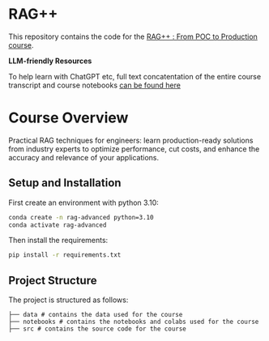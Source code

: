 # RAG++

This repository contains the code for the [RAG++ : From POC to Production course](https://www.wandb.courses/courses/rag-in-production).

**LLM-friendly Resources**

To help learn with ChatGPT etc, full text concatentation of the entire course transcript and course notebooks [can be found here](https://github.com/wandb/edu/tree/main/rag-advanced/resources#llm-friendly-resources)

# Course Overview

Practical RAG techniques for engineers: learn production-ready solutions from industry experts to optimize performance, cut costs, and enhance the accuracy and relevance of your applications.

## Setup and Installation

First create an environment with python 3.10:
```bash
conda create -n rag-advanced python=3.10
conda activate rag-advanced
```

Then install the requirements:
```bash
pip install -r requirements.txt
```

## Project Structure

The project is structured as follows:

```
├── data # contains the data used for the course
├── notebooks # contains the notebooks and colabs used for the course
├── src # contains the source code for the course
```
